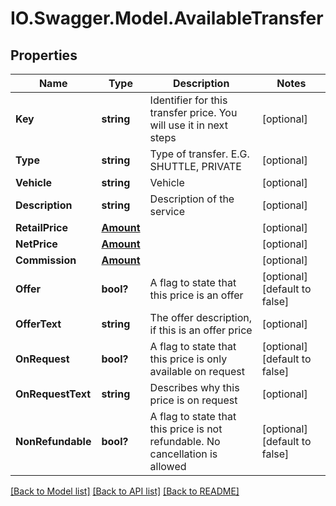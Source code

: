 # IO.Swagger.Model.AvailableTransfer
## Properties

Name | Type | Description | Notes
------------ | ------------- | ------------- | -------------
**Key** | **string** | Identifier for this transfer price. You will use it in next steps | [optional] 
**Type** | **string** | Type of transfer. E.G. SHUTTLE, PRIVATE | [optional] 
**Vehicle** | **string** | Vehicle | [optional] 
**Description** | **string** | Description of the service | [optional] 
**RetailPrice** | [**Amount**](Amount.md) |  | [optional] 
**NetPrice** | [**Amount**](Amount.md) |  | [optional] 
**Commission** | [**Amount**](Amount.md) |  | [optional] 
**Offer** | **bool?** | A flag to state that this price is an offer | [optional] [default to false]
**OfferText** | **string** | The offer description, if this is an offer price | [optional] 
**OnRequest** | **bool?** | A flag to state that this price is only available on request | [optional] [default to false]
**OnRequestText** | **string** | Describes why this price is on request | [optional] 
**NonRefundable** | **bool?** | A flag to state that this price is not refundable. No cancellation is allowed | [optional] [default to false]

[[Back to Model list]](../README.md#documentation-for-models) [[Back to API list]](../README.md#documentation-for-api-endpoints) [[Back to README]](../README.md)

